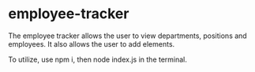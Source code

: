 # employee-tracker

The employee tracker allows the user to view departments, positions and employees.
It also allows the user to add elements.

To utilize, use npm i, then node index.js in the terminal. 